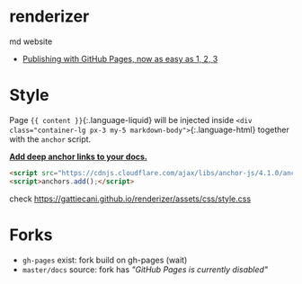 # renderizer
md website

- [Publishing with GitHub Pages, now as easy as 1, 2, 3](https://github.com/blog/2289-publishing-with-github-pages-now-as-easy-as-1-2-3)

# Style

Page `{{ content }}`{:.language-liquid} will be injected inside `<div class="container-lg px-3 my-5 markdown-body">`{:.language-html} together with the `anchor` script.

[__Add deep anchor links to your docs.__](https://www.bryanbraun.com/anchorjs/)

```html
<script src="https://cdnjs.cloudflare.com/ajax/libs/anchor-js/4.1.0/anchor.min.js" integrity="sha256-lZaRhKri35AyJSypXXs4o6OPFTbTmUoltBbDCbdzegg=" crossorigin="anonymous"></script>
<script>anchors.add();</script>
```

check https://gattiecani.github.io/renderizer/assets/css/style.css

# Forks

- `gh-pages` exist: fork build on gh-pages (wait)
- `master/docs` source: fork has *"GitHub Pages is currently disabled"*
